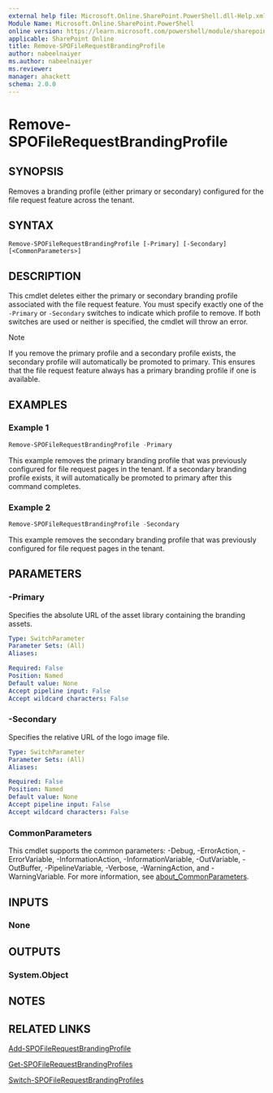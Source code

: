 ```yaml
---
external help file: Microsoft.Online.SharePoint.PowerShell.dll-Help.xml
Module Name: Microsoft.Online.SharePoint.PowerShell
online version: https://learn.microsoft.com/powershell/module/sharepoint-online/remove-spofilerequestbrandingprofile
applicable: SharePoint Online
title: Remove-SPOFileRequestBrandingProfile
author: nabeelnaiyer
ms.author: nabeelnaiyer
ms.reviewer:
manager: ahackett
schema: 2.0.0
---
```


# Remove-SPOFileRequestBrandingProfile

## SYNOPSIS

Removes a branding profile (either primary or secondary) configured for the file request feature across the tenant.

## SYNTAX

```
Remove-SPOFileRequestBrandingProfile [-Primary] [-Secondary] 
[<CommonParameters>]
```

## DESCRIPTION

This cmdlet deletes either the primary or secondary branding profile associated with the file request feature. You must specify exactly one of the `-Primary` or `-Secondary` switches to indicate which profile to remove. If both switches are used or neither is specified, the cmdlet will throw an error.

> [!NOTE]
> If you remove the primary profile and a secondary profile exists, the secondary profile will automatically be promoted to primary. This ensures that the file request feature always has a primary branding profile if one is available.

## EXAMPLES

### Example 1

```powershell
Remove-SPOFileRequestBrandingProfile -Primary
```

This example removes the primary branding profile that was previously configured for file request pages in the tenant. If a secondary branding profile exists, it will automatically be promoted to primary after this command completes.

### Example 2

```powershell
Remove-SPOFileRequestBrandingProfile -Secondary
```

This example removes the secondary branding profile that was previously configured for file request pages in the tenant.

## PARAMETERS

### -Primary

Specifies the absolute URL of the asset library containing the branding assets.

```yaml
Type: SwitchParameter
Parameter Sets: (All)
Aliases:

Required: False
Position: Named
Default value: None
Accept pipeline input: False
Accept wildcard characters: False
```

### -Secondary

Specifies the relative URL of the logo image file.

```yaml
Type: SwitchParameter
Parameter Sets: (All)
Aliases:

Required: False
Position: Named
Default value: None
Accept pipeline input: False
Accept wildcard characters: False
```

### CommonParameters

This cmdlet supports the common parameters: -Debug, -ErrorAction, -ErrorVariable, -InformationAction, -InformationVariable, -OutVariable, -OutBuffer, -PipelineVariable, -Verbose, -WarningAction, and -WarningVariable. For more information, see [about_CommonParameters](https://go.microsoft.com/fwlink/p/?LinkID=113216).

## INPUTS

### None

## OUTPUTS

### System.Object

## NOTES

## RELATED LINKS

[Add-SPOFileRequestBrandingProfile](/powershell/module/sharepoint-online/add-spofilerequestbrandingprofile)

[Get-SPOFileRequestBrandingProfiles](/powershell/module/sharepoint-online/get-spofilerequestbrandingprofiles)

[Switch-SPOFileRequestBrandingProfiles](/powershell/module/sharepoint-online/switch-spofilerequestbrandingprofiles)

